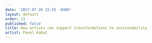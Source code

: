 ```yaml
---
date: '2017-07-26 15:55 -0400'
layout: default
order: 13
published: false
title: How artists can support transformations to sustainability
artist: Pavel Kabat
---
```

